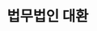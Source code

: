 ---
### 무조건 양식 지켜서 작성해주세요. 텍스트 ""로 묶여져있는지 꼭 확인. #에 들어가는건 수정 X ###
## 파일명은 업체명 영문으로 작성 ##

# 출력순서 숫자가 높을수록 앞에 옴
position: "11"
# 업종 대분류: 법무법인
category: "법무법인"
# 업체 이름을 작성해주세요.
title: "법무법인 대환"
# 업체이름을 영어로 작성해주세요 (앞글자는 대문자 나머지는 소문자).
titleSub: "Lawfirm Daehwan"
# 이부분은 작성X
logo: "daehwanLogo.svg"
titleImg: "daehwanTitle.jpg"
# ------------- #
# 작업 대분류: Marketing(SA,DA 등등 전부 포함됨), Desing(홈페이지 작업없이 디자인만 진행했을경우), Desing&Publishing(홈페이지 작업 포함한 디자인 진행했을경우)
work:
  - "Marketing"
  - "Design&Publishing"
# 업종 소분류 작성
type: "법무법인"
# 작업 매체 소분류 자세하게 작성 : 네이버 검색광고
media: "네이버 검색광고,네이버 블로그"
# 홈페이지 URL 전체 작성 https 있을경우 https로
homepage: "https://d-hwan.com"
# 작업 매체 대분류로 작성 
history:
  - "SearchAD"
  - "Homepage"
  - "Naver Blog"
# 작업 목표에 대해 간략하게 작성
target: "문의/상담"
# 작업 전략에 대해 자세하게 작성
strategy: "스크립트설치로 전환수체크 및 지속적인 품질지수 상향 개선, 데일리 최적화블로그 포스팅을 통한 문의/상담 유인과 상단노출"
---